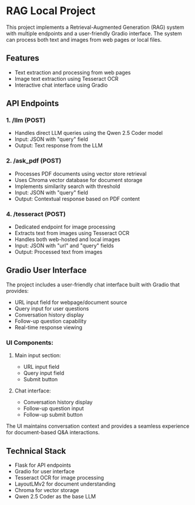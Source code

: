 # RAG Local Project

This project implements a Retrieval-Augmented Generation (RAG) system with multiple endpoints and a user-friendly Gradio interface. The system can process both text and images from web pages or local files.

## Features

- Text extraction and processing from web pages
- Image text extraction using Tesseract OCR
- Interactive chat interface using Gradio

## API Endpoints

### 1. /llm (POST)
- Handles direct LLM queries using the Qwen 2.5 Coder model
- Input: JSON with "query" field
- Output: Text response from the LLM

### 2. /ask_pdf (POST)
- Processes PDF documents using vector store retrieval
- Uses Chroma vector database for document storage
- Implements similarity search with threshold
- Input: JSON with "query" field
- Output: Contextual response based on PDF content

### 4. /tesseract (POST)
- Dedicated endpoint for image processing
- Extracts text from images using Tesseract OCR
- Handles both web-hosted and local images
- Input: JSON with "url" and "query" fields
- Output: Processed text from images

## Gradio User Interface

The project includes a user-friendly chat interface built with Gradio that provides:

- URL input field for webpage/document source
- Query input for user questions
- Conversation history display
- Follow-up question capability
- Real-time response viewing

### UI Components:
1. Main input section:
   - URL input field
   - Query input field
   - Submit button

2. Chat interface:
   - Conversation history display
   - Follow-up question input
   - Follow-up submit button

The UI maintains conversation context and provides a seamless experience for document-based Q&A interactions.

## Technical Stack

- Flask for API endpoints
- Gradio for user interface
- Tesseract OCR for image processing
- LayoutLMv2 for document understanding
- Chroma for vector storage
- Qwen 2.5 Coder as the base LLM
